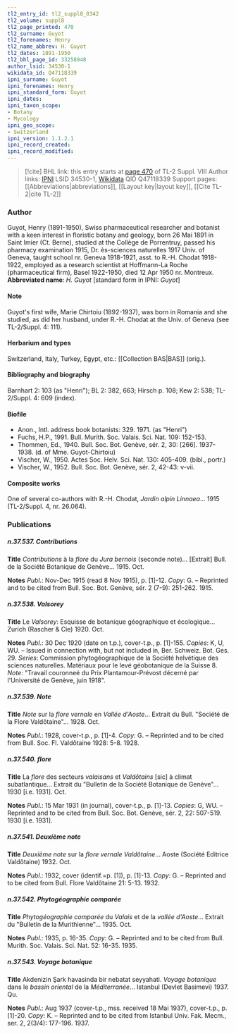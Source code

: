 ```yaml
---
tl2_entry_id: tl2_suppl8_0342
tl2_volume: suppl8
tl2_page_printed: 470
tl2_surname: Guyot
tl2_forenames: Henry
tl2_name_abbrev: H. Guyot
tl2_dates: 1891-1950
tl2_bhl_page_id: 33258948
author_lsid: 34530-1
wikidata_id: Q47118339
ipni_surname: Guyot
ipni_forenames: Henry
ipni_standard_form: Guyot
ipni_dates:
ipni_taxon_scope:
- Botany
- Mycology
ipni_geo_scope:
- Switzerland
ipni_version: 1.1.2.1
ipni_record_created:
ipni_record_modified:
---
```


> [!cite] BHL link: this entry starts at [page 470](https://www.biodiversitylibrary.org/page/33258948) of TL-2 Suppl. VIII
> Author links: [IPNI](https://www.ipni.org/a/34530-1) LSID 34530-1, [Wikidata](https://www.wikidata.org/wiki/Q47118339) QID Q47118339
> Support pages: [[Abbreviations|abbreviations]], [[Layout key|layout key]], [[Cite TL-2|cite TL-2]]

### Author

Guyot, Henry (1891-1950), Swiss pharmaceutical researcher and botanist with a keen interest in floristic botany and geology, born 26 Mai 1891 in Saint Imier (Ct. Berne), studied at the Collège de Porrentruy, passed his pharmacy examination 1915, Dr. ès-sciences naturelles 1917 Univ. of Geneva, taught school nr. Geneva 1918-1921, asst. to R.-H. Chodat 1918-1922, employed as a research scientist at Hoffmann-La Roche (pharmaceutical firm), Basel 1922-1950, died 12 Apr 1950 nr. Montreux. 
**Abbreviated name**: *H. Guyot* \[standard form in IPNI: *Guyot*\]

#### Note

Guyot's first wife, Marie Chirtoiu (1892-1937), was born in Romania and she studied, as did her husband, under R.-H. Chodat at the Univ. of Geneva (see TL-2/Suppl. 4: 111).

#### Herbarium and types

Switzerland, Italy, Turkey, Egypt, etc.: [[Collection BAS|BAS]] (orig.).

#### Bibliography and biography

Barnhart 2: 103 (as "Henri"); BL 2: 382, 663; Hirsch p. 108; Kew 2: 538; TL-2/Suppl. 4: 609 (index).

#### Biofile

- Anon., Intl. address book botanists: 329. 1971. (as "Henri")
- Fuchs, H.P., 1991. Bull. Murith. Soc. Valais. Sci. Nat. 109: 152-153.
- Thommen, Ed., 1940. Bull. Soc. Bot. Genève, sér. 2, 30: \[266\]. 1937-1938. (d. of Mme. Guyot-Chirtoiu)
- Vischer, W., 1950. Actes Soc. Helv. Sci. Nat. 130: 405-409. (bibl., portr.)
- Vischer, W., 1952. Bull. Soc. Bot. Genève, sér. 2, 42-43: v-vii.

#### Composite works

One of several co-authors with R.-H. Chodat, *Jardin alpin Linnaea*... 1915 (TL-2/Suppl. 4, nr. 26.064).

### Publications

##### n.37.537. Contributions

**Title**
*Contributions* à la *flore* du *Jura bernois* (seconde note)... \[Extrait\] Bull. de la Société Botanique de Genève... 1915. Oct.

**Notes**
*Publ*.: Nov-Dec 1915 (read 8 Nov 1915), p. \[1\]-12. *Copy*: G. – Reprinted and to be cited from Bull. Soc. Bot. Genève, sér. 2 (7-9): 251-262. 1915.

##### n.37.538. Valsorey

**Title**
Le *Valsorey*: Esquisse de botanique géographique et écologique... Zurich (Rascher & Cie) 1920. Oct.

**Notes**
*Publ*.: 30 Dec 1920 (date on t.p.), cover-t.p., p. \[1\]-155. *Copies*: K, U, WU. – Issued in connection with, but not included in, Ber. Schweiz. Bot. Ges. 29.
*Series*: Commission phytogéographique de la Société helvétique des sciences naturelles. Matériaux pour le levé géobotanique de la Suisse 8.
*Note*: "Travail couronneé du Prix Plantamour-Prévost décerné par l'Université de Genève, juin 1918".

##### n.37.539. Note

**Title**
*Note* sur la *flore vernale* en *Vallée d'Aoste*... Extrait du Bull. "Société de la Flore Valdôtaine"... 1928. Oct.

**Notes**
*Publ*.: 1928, cover-t.p., p. \[1\]-4. *Copy*: G. – Reprinted and to be cited from Bull. Soc. Fl. Valdôtaine 1928: 5-8. 1928.

##### n.37.540. flore

**Title**
La *flore* des secteurs *valaisans* et *Valdôtains* \[sic\] à climat subatlantique... Extrait du "Bulletin de la Société Botanique de Genève"... 1930 \[i.e. 1931\]. Oct.

**Notes**
*Publ*.: 15 Mar 1931 (in journal), cover-t.p., p. \[1\]-13. *Copies*: G, WU. – Reprinted and to be cited from Bull. Soc. Bot. Genève, sér. 2, 22: 507-519. 1930 \[i.e. 1931\].

##### n.37.541. Deuxième note

**Title**
*Deuxième note* sur la *flore vernale Valdôtaine*... Aoste (Société Editrice Valdôtaine) 1932. Oct.

**Notes**
*Publ*.: 1932, cover (identif.=p. \[1\]), p. \[1\]-13. *Copy*: G. – Reprinted and to be cited from Bull. Flore Valdôtaine 21: 5-13. 1932.

##### n.37.542. Phytogéographie comparée

**Title**
*Phytogéographie comparée* du *Valais* et de la *vallée d'Aoste*... Extrait du "Bulletin de la Murithienne"... 1935. Oct.

**Notes**
*Publ*.: 1935, p. 16-35. *Copy*: G. – Reprinted and to be cited from Bull. Murith. Soc. Valais. Sci. Nat. 52: 16-35. 1935.

##### n.37.543. Voyage botanique

**Title**
Akdenizin Şark havasinda bir nebatat seyyahati. *Voyage botanique* dans le *bassin oriental* de la *Méditerranée*... Istanbul (Devlet Basimevi) 1937. Qu.

**Notes**
*Publ*.: Aug 1937 (cover-t.p., mss. received 18 Mai 1937), cover-t.p., p. \[1\]-20. *Copy*: K. – Reprinted and to be cited from Istanbul Univ. Fak. Mecm., ser. 2, 2(3/4): 177-196. 1937.

